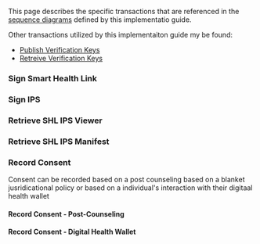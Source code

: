 This page describes the specific transactions that are referenced in the [sequence diagrams](sequence-diagrams.html) defined by this implementatio guide.

Other transactions utilized by this implementaiton guide my be found:
- [Publish Verification Keys](https://smart.who.int/trust/transactions.html#put_keys)
- [Retreive Verification Keys](https://smart.who.int/trust/transactions.html#get_keys)




<h3 id="sign_shl">Sign Smart Health Link</h3>

<h3 id="sign_ips">Sign IPS</h3>


<h3 id="ips_view">Retrieve SHL IPS Viewer</h3>

<h3 id="ips_manifest">Retrieve SHL IPS Manifest</h3>


<h3 id="consent">Record Consent</h3>
Consent can be recorded based on a post counseling based on a blanket jusridicational policy  or based on a individual's interaction with their digitaal health wallet
<h4 id="consent-post-counseling">Record Consent - Post-Counseling </h4>
<h4 id="consent-wallet">Record Consent - Digital Health Wallet </h4>


